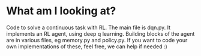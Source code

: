 # What am I looking at?
Code to solve a continuous task with RL.
The main file is dqn.py.
It implements an RL agent, using deep q learning.
Building blocks of the agent are in various files, eg memory.py and policy.py.
If you want to code your own implementations of these, feel free, we can help if needed :)
